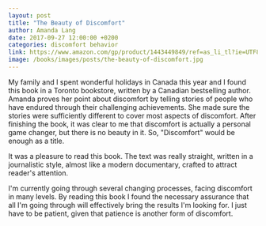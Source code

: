 ```yaml
---
layout: post
title: "The Beauty of Discomfort"
author: Amanda Lang
date: 2017-09-27 12:00:00 +0200
categories: discomfort behavior
link: https://www.amazon.com/gp/product/1443449849/ref=as_li_tl?ie=UTF8&camp=1789&creative=9325&creativeASIN=1443449849&linkCode=as2&tag=c03ce-20&linkId=f6179be8171cef0d87ec66171359fcfd
image: /books/images/posts/the-beauty-of-discomfort.jpg
---
```


My family and I spent wonderful holidays in Canada this year and I found this book in a Toronto bookstore, written by a Canadian bestselling author. Amanda proves her point about discomfort by telling stories of people who have endured through their challenging achievements. She made sure the stories were sufficiently different to cover most aspects of discomfort. After finishing the book, it was clear to me that discomfort is actually a personal game changer, but there is no beauty in it. So, "Discomfort" would be enough as a title.

It was a pleasure to read this book. The text was really straight, written in a journalistic style, almost like a modern documentary, crafted to attract reader's attention.

I'm currently going through several changing processes, facing discomfort in many levels. By reading this book I found the necessary assurance that all I'm going through will effectively bring the results I'm looking for. I just have to be patient, given that patience is another form of discomfort.
